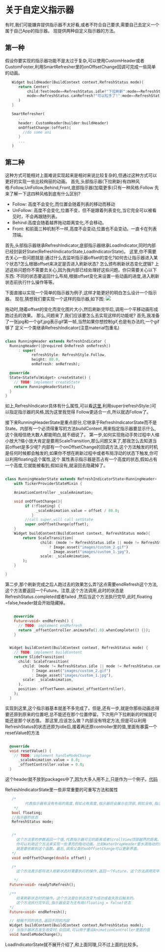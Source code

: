 # 关于自定义指示器
有时,我们可能嫌弃提供指示器不太好看,或者不符合自己要求,需要自己去定义一个属于自己App的指示器。
现提供两种自定义指示器的方法。

## 第一种
假设你要实现的指示器功能不是太过于复杂,可以使用CustomHeader或者CustomFooter,利用SmartRefresher里的onOffsetChange回调可完成一些简单的动画。

```dart
   Widget buildHeader(BuildContext context,RefreshStatus mode){
      return Center(
          child:Text(mode==RefreshStatus.idle?"下拉刷新":mode==RefreshStatus.refreshing?"刷新中...":
          mode==RefreshStatus.canRefresh?"可以松手了!":mode==RefreshStatus.completed?"刷新成功!":"刷新失败");
      )
   }

   SmartRefresher(
      ...
      header: CustomHeader(builder:buildHeader)
      onOffsetChange:(offset){
        //do some ani
      }
      ...
   )

```

## 第二种

这种方式可能相对上面难说实现起来是相对来说比较复杂的,但通过这种方式可以更好的实现一些比较绚丽的动画。
首先,头部指示器(下拉刷新)有四种风格:Follow,UnFollow,Behind,Front,底部指示器(加载更多)只有一种风格:Follow
先来了解一下这四种风格到底有什么区别?

* Follow: 高度不会变化,而位置会随着列表的移动而移动
* UnFollow: 高度不会变化,位置不变，但不是跟着列表变化,当它完全可以被看见时，不会再跟随列表。
* Behind:高度会随着越界拖动距离变化,不会移动。
* Front: 和前面三种机制不一样,高度不会变动,位置也不会变动。一直卡在列表顶端。


首先,头部指示器继承RefreshIndicator,底部指示器继承LoadIndicator,同时内部已经封装好State(RefreshIndicatorState,LoadIndicatorState)。
这里,你不需要去关心一些问题就是:通过什么去监听指示器offset的变化?如何去让指示器进入某个状态?怎么根据offset来决定是否进入刷新状态?
怎么颁布刷新状态变化逻辑? 上述这些问题你不需要去关心,因为我内部已经处理好这些问题。你只需要关心以下东西:
不同的状态要返回什么布局,根据offset变化来设置一些动画的进度,进入刷新状态前执行什么操作等等。

下面直接以实现一个简单的指示器为例子,这样才能更好的明白怎么设计一个指示器。
现在,猜想我们要实现一个这样的指示器,如下图:
![](arts/custom_header.gif)

拖动时,随着offset的变化而变化图片大小,然后刷新完毕后,调用一个平移动画形成跑过去的效果。
那么,问题来了,我们应该要怎么去实现这样的功能呢?
首先,我准备了一张jpg和一个gif,jpg表示gif第一帧,当然如果你想控制gif,也是有办法的,一个gif够了
定义一个类继承RefreshIndicator(注意material包重名)

```dart

class RunningHeader extends RefreshIndicator {
  RunningHeader({@required OnRefresh onRefresh})
      : super(
            refreshStyle: RefreshStyle.Follow,
            height: 80.0,
            onRefresh: onRefresh);

  @override
  State<StatefulWidget> createState() {
    // TODO: implement createState
    return RunningHeaderState();
  }
}

```
如上,RefreshIndicator具体有什么属性,可以看[这里](indicator_attribute.md),利用super(refreshStyle:)可以指定指示器的风格,因为这里我觉得
Follow更适合一点,所以就选Follow了。

接下来RunningHeaderState是重点部分,它继承于RefreshIndicatorState而不是State。内部有一个必须得重写的方法buildContent,用来指定指示器要显示什么,这个我相信绝大数人都能明白,就不细说了。
第一步,如何实现拖动手势过程中人缩小放大?缩小放大肯定是要用ScaleTransition,那么问题又来了,那我怎么去知道当前offset是多少呢?
内部有一个onOffsetChange的回调方法,这个方法触发的时机是任何时候都会触发的,如果你不想在刷新过程中或者布局浮动的状态下触发,你可以利用floating这个属性,这个
属性表示指示器是否占有一个高度的状态,假如占有一个高度,它就能被看到,假如没有,就滚回去隐藏掉了。

```dart

class RunningHeaderState extends RefreshIndicatorState<RunningHeader>
    with TickerProviderStateMixin {

    AnimationController _scaleAnimation;

    void onOffsetChange(){
         if (!floating) {
              _scaleAnimation.value = offset / 80.0;
            }
         //call super,will call setState
         super.onOffsetChange(offset);
    }
    Widget buildContent(BuildContext context, RefreshStatus mode){
        return ScaleTransition(
                child: (mode != RefreshStatus.idle || mode != RefreshStatus.canRefresh)
                    ? Image.asset("images/custom_2.gif")
                    : Image.asset("images/custom_1.jpg"),
                scale: _scaleAnimation,
        );
    }

}


```

第二步,那个刷新完成之后人跑过去的效果怎么弄?这点需要endRefresh这个方法,这个方法要返回一个Future。注意,这个方法调用,此时的状态是RefreshStatus.completed或者failed
,然后当这个方法执行完毕,此时,floating =false,header就会开始隐藏掉。

```dart

    @override
    Future<void> endRefresh() {
      // TODO: implement endRefresh
      return _offsetController.animateTo(1.0).whenComplete(() {});
    }


  Widget buildContent(BuildContext context, RefreshStatus mode) {
    // TODO: implement buildContent
    return SlideTransition(
      child: ScaleTransition(
        child: (mode != RefreshStatus.idle || mode != RefreshStatus.canRefresh)
            ? Image.asset("images/custom_2.gif")
            : Image.asset("images/custom_1.jpg"),
        scale: _scaleAnimation,
      ),
      position: offsetTween.animate(_offsetController),
    );
  }

```

实现到这里,这个指示器基本就差不多完成了。但是,还有一步,就是你那些动画总得要还原到原来的位置吧,总不能还在那个位置停留。下次用户下拉刷新的时候就可能还是那个状态值。
那这里,应该怎么做？内部没有特定方法,但是可以利用RefreshStatus的状态还原为idle后,接着再还原controller里的值,里面有暴露一个resetValue的方法

```dart

  @override
  void resetValue() {
    // TODO: implement handleModeChange
      _scaleAnimation.value = 0.0;
      _offsetController.value = 0.0;
  }

```

这个header就不放到packages中了,因为大多人用不上,只是作为一个例子。[代码](example/lib/other/RunningHeader.dart)

RefreshIndicatorState里一些非常重要的可重写方法和属性

```dart
   /*
  		 代表指示器有没有布局的高度,假如占有高度,指示器将会展示在顶部,假如没有,指示器将会滚动回去隐藏掉。
    */
   bool floating;
   //指示器的状态
   RefreshStatus mode;


   /*
     这个方法里的参数返回一个值,代表指示器可见的距离或者ScrollView顶部越界的距离。
     你可以利用这个方法来实现一些漂亮的拖动动画。比如WaterDropHeader里水滴拖动的效果,
     就是要依赖到这个函数。最后,调用父类的onOffsetChange可以更新界面。
   */
   void onOffsetChange(double offset) ;

   /*
     这个方法表示即将进入刷新状态时需要执行的操作,返回一个Future。这个方法调用完毕才能进入刷新状态。

    */
  Future<void> readyToRefresh();

  /**
     结束刷新状态时的操作。这个方法是在状态改变为成功或者失败后触发的。
     这个方法执行完毕后,指示器会变为无布局(floating = false)状态
  */
  Future<void> endRefresh();

  // 根据不同的状态,返回不同的内容
  Widget buildContent(BuildContext context,RefreshStatus mode);
  // 当指示器状态发生改变时,会回调,可以用于重设AnimationController里面的值
  void handleModeChange();

```


LoadIndicatorState就不展开介绍了,和上面同理,只不过上面的比较多。


